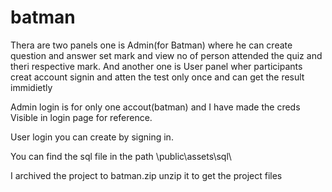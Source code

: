 # batman

Thera are two panels one is Admin(for Batman) where he can create question and answer set mark and view no of person attended the quiz and theri respective mark.
And another one is User panel wher participants creat account signin and atten the test only once and can get the result immidietly

Admin login is for only one accout(batman) and I have made the creds Visible in login page for reference. 

User login you can create by signing in.

You can find the sql file in the path \public\assets\sql\

I archived the project to batman.zip unzip it to get the project files

